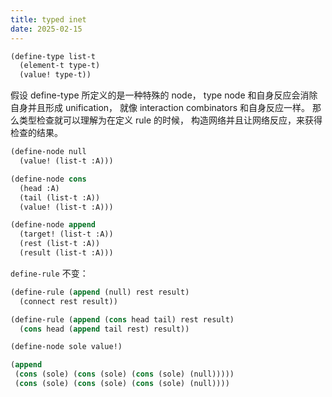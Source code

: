 ```yaml
---
title: typed inet
date: 2025-02-15
---
```


```scheme
(define-type list-t
  (element-t type-t)
  (value! type-t))
```

假设 define-type 所定义的是一种特殊的 node，
type node 和自身反应会消除自身并且形成 unification，
就像 interaction combinators 和自身反应一样。
那么类型检查就可以理解为在定义 rule 的时候，
构造网络并且让网络反应，来获得检查的结果。

```scheme
(define-node null
  (value! (list-t :A)))

(define-node cons
  (head :A)
  (tail (list-t :A))
  (value! (list-t :A)))

(define-node append
  (target! (list-t :A))
  (rest (list-t :A))
  (result (list-t :A)))
```

`define-rule` 不变：

```scheme
(define-rule (append (null) rest result)
  (connect rest result))

(define-rule (append (cons head tail) rest result)
  (cons head (append tail rest) result))

(define-node sole value!)

(append
 (cons (sole) (cons (sole) (cons (sole) (null)))))
 (cons (sole) (cons (sole) (cons (sole) (null))))
```
